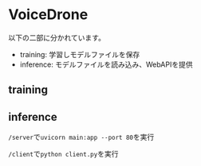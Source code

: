 # VoiceDrone

以下の二部に分かれています。

- training: 学習しモデルファイルを保存
- inference: モデルファイルを読み込み、WebAPIを提供

## training

## inference

`/server`で`uvicorn main:app --port 80`を実行

`/client`で`python client.py`を実行
